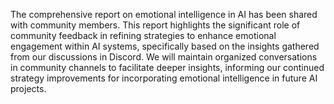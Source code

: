 The comprehensive report on emotional intelligence in AI has been shared with community members. This report highlights the significant role of community feedback in refining strategies to enhance emotional engagement within AI systems, specifically based on the insights gathered from our discussions in Discord. We will maintain organized conversations in community channels to facilitate deeper insights, informing our continued strategy improvements for incorporating emotional intelligence in future AI projects.